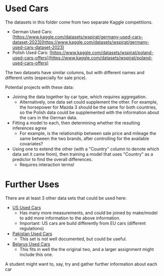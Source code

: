 # Used Cars

The datasets in this folder come from two separate Kaggle competitions.

- German Used Cars: [https://www.kaggle.com/datasets/wspirat/germany-used-cars-dataset-2023](https://www.kaggle.com/datasets/wspirat/germany-used-cars-dataset-2023)
- Polish Used Cars: [https://www.kaggle.com/datasets/wspirat/poland-used-cars-offers](https://www.kaggle.com/datasets/wspirat/poland-used-cars-offers)

The two datasets have similar columns, but with different names and different units (especially for sale price).

Potential projects with these data:

- Joining the data together by car type, which requires aggregation.
	- Alternatively, one data set could supplement the other. For example, the horsepower for Mazda 3 should be the same for both countries, so the Polish data could be supplemented with the information about the cars in the German data.
- Fitting a model to each, then determining whether the resulting inferences agree
	- For example, is the relationship between sale price and mileage the same between the two brands, after controlling for the available covariates?
- Using one to extend the other (with a "Country" column to denote which data set it came from), then training a model that uses "Country" as a predictor to find the overall differences.
	- Requires interaction terms!

# Further Uses

There are at least 3 other data sets that could be used here:

- [US Used Cars](https://www.kaggle.com/datasets/ananaymital/us-used-cars-dataset)
	- Has many more measurements, and could be joined by make/model to add more information to the above information.
	- Important: US cars are build differently from EU cars (different regulations)
- [Pakistan Used Cars](https://www.kaggle.com/datasets/karimali/used-cars-data-pakistan)
	- This set is not well documented, but could be useful.
- [Belarus Used Cars](https://www.kaggle.com/datasets/slavapasedko/belarus-used-cars-prices)
	- This fits in well the the original two, and a larger assignment might include this one. 

A student might want to, say, try and gather further information about each car

